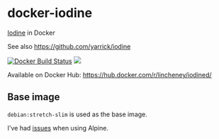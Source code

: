 # docker-iodine
[Iodine](http://code.kryo.se/iodine/) in Docker

See also https://github.com/yarrick/iodine

[![Docker Build Status](https://img.shields.io/docker/build/lincheney/iodined.svg)](https://hub.docker.com/r/lincheney/iodined/)
[![](https://shields.beevelop.com/docker/image/image-size/lincheney/iodined/latest.svg)](https://hub.docker.com/r/lincheney/iodined/)

Available on Docker Hub: https://hub.docker.com/r/lincheney/iodined/

## Base image

`debian:stretch-slim` is used as the base image.

I've had [issues](https://github.com/Adam-Ant/docker-iodine/issues/6) when using Alpine.
